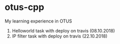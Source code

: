 # otus-cpp
My learning experience in OTUS
1. Helloworld task with deploy on travis (08.10.2018)
2. IP filter task with deploy on travis (22.10.2018)
